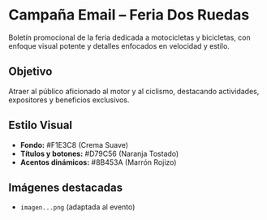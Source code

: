 # Campaña Email – Feria Dos Ruedas

Boletín promocional de la feria dedicada a motocicletas y bicicletas, con enfoque visual potente y detalles enfocados en velocidad y estilo.

## Objetivo
Atraer al público aficionado al motor y al ciclismo, destacando actividades, expositores y beneficios exclusivos.

## Estilo Visual
- **Fondo:** #F1E3C8 (Crema Suave)
- **Títulos y botones:** #D79C56 (Naranja Tostado)
- **Acentos dinámicos:** #8B453A (Marrón Rojizo)

## Imágenes destacadas
- `imagen...png` (adaptada al evento)
